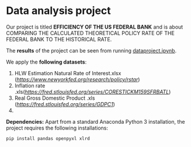 # Data analysis project

Our project is titled **EFFICIENCY OF THE US FEDERAL BANK** and is about COMPARING THE CALCULATED THEORETICAL POLICY RATE OF THE FEDERAL BANK TO THE HISTORICAL RATE.

The **results** of the project can be seen from running [dataproject.ipynb](dataproject.ipynb).

We apply the **following datasets**:

1. HLW Estimation Natural Rate of Interest.xlsx (*https://www.newyorkfed.org/research/policy/rstar*) 
2. Inflation rate .xls(*https://fred.stlouisfed.org/series/CORESTICKM159SFRBATL*)
3. Real Gross Domestic Product .xls (*https://fred.stlouisfed.org/series/GDPC1*)
4. 


**Dependencies:** Apart from a standard Anaconda Python 3 installation, the project requires the following installations:

``pip install pandas openpyxl xlrd``
